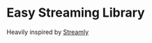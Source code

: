 
# Easy Streaming Library

Heavily inspired by [Streamly](https://github.com/composewell/streamly)

